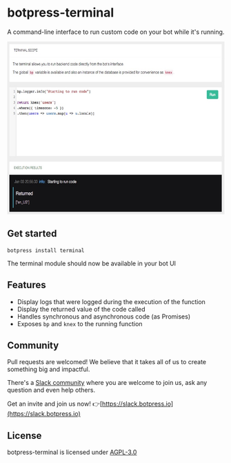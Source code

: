 # botpress-terminal

A command-line interface to run custom code on your bot while it's running.

<img src='/assets/screenshot.jpg' height='400px'>


## Get started

```
botpress install terminal
```

The terminal module should now be available in your bot UI

## Features

- Display logs that were logged during the execution of the function
- Display the returned value of the code called
- Handles synchronous and asynchronous code (as Promises)
- Exposes `bp` and `knex` to the running function

## Community

Pull requests are welcomed! We believe that it takes all of us to create something big and impactful.

There's a [Slack community](https://slack.botpress.io) where you are welcome to join us, ask any question and even help others.

Get an invite and join us now! 👉[https://slack.botpress.io](https://slack.botpress.io)

## License

botpress-terminal is licensed under [AGPL-3.0](/LICENSE)
